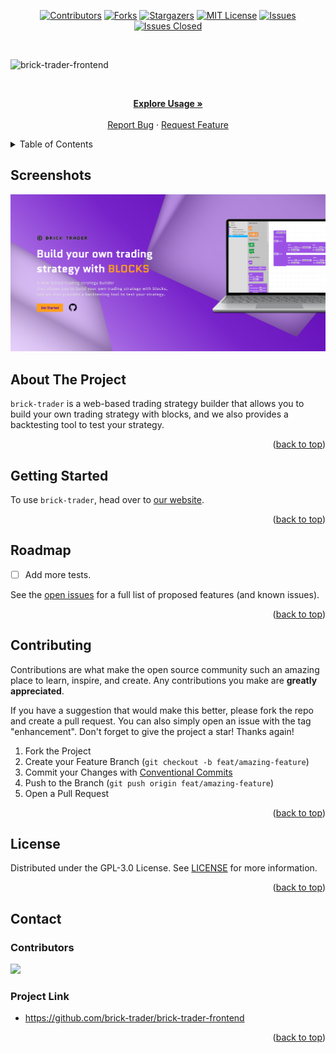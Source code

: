 <div id="top"></div>

<!-- PROJECT SHIELDS -->

[<div align="center"> ![Contributors][contributors-shield]][contributors-url]
[![Forks][forks-shield]][forks-url]
[![Stargazers][stars-shield]][stars-url]
[![MIT License][license-shield]][license-url]
[![Issues][issues-shield]][issues-url]
[![Issues Closed][issues-closed-shield]</div>][issues-closed-url]

<br />

<!-- PROJECT LOGO -->

![brick-trader-frontend](https://socialify.git.ci/brick-trader/brick-trader-frontend/image?font=KoHo&name=1&owner=1&pattern=Circuit%20Board&theme=Light&description=1)

<br />
<div align="center">
<p align="center">
    <a href="https://github.com/brick-trader/brick-trader-frontend"><strong>Explore Usage »</strong></a>
    <br />
    <br />
    <a href="https://github.com/brick-trader/brick-trader-frontend/issues">Report Bug</a>
    ·
    <a href="https://github.com/brick-trader/brick-trader-frontend/issues">Request Feature</a>
  </p>
</div>

<!-- TABLE OF CONTENTS -->

<details>
  <summary>Table of Contents</summary>
  <ol>
    <li><a href="#about-the-project">About The Project</a></li>
    <li><a href="#getting-started">Getting Started</a></li>
    <li><a href="#roadmap">Roadmap</a></li>
    <li><a href="#contributing">Contributing</a></li>
    <li><a href="#license">License</a></li>
    <li><a href="#contact">Contact</a></li>
  </ol>
</details>

<!-- ABOUT THE PROJECT -->

## Screenshots

![product](https://github.com/brick-trader/brick-trader-frontend/blob/main/assets/product.png)

## About The Project

`brick-trader` is a web-based trading strategy builder that allows you to build your own trading strategy with blocks, and we also provides a backtesting tool to test your strategy.

<p align="right">(<a href="#top">back to top</a>)</p>

<!-- GETTING STARTED -->

## Getting Started

To use `brick-trader`, head over to [our website](https://brick-trader.ppodds.cc/).

<p align="right">(<a href="#top">back to top</a>)</p>

<!-- ROADMAP -->

## Roadmap

- [ ] Add more tests.

See the [open issues](https://github.com/brick-trader/brick-trader-frontend/issues)
for a full list of proposed features (and known issues).

<p align="right">(<a href="#top">back to top</a>)</p>

<!-- CONTRIBUTING -->

## Contributing

Contributions are what make the open source community such an amazing place to
learn, inspire, and create. Any contributions you make are **greatly
appreciated**.

If you have a suggestion that would make this better, please fork the repo and
create a pull request. You can also simply open an issue with the tag
"enhancement". Don't forget to give the project a star! Thanks again!

1. Fork the Project
2. Create your Feature Branch (`git checkout -b feat/amazing-feature`)
3. Commit your Changes with
   [Conventional Commits](https://www.conventionalcommits.org/en/v1.0.0/)
4. Push to the Branch (`git push origin feat/amazing-feature`)
5. Open a Pull Request

<p align="right">(<a href="#top">back to top</a>)</p>

<!-- LICENSE -->

## License

Distributed under the GPL-3.0 License. See
[LICENSE](https://github.com/brick-trader/brick-trader-frontend/blob/main/LICENSE)
for more information.

<p align="right">(<a href="#top">back to top</a>)</p>

<!-- CONTACT -->

## Contact

### Contributors

<a href="https://github.com/brick-trader/brick-trader-frontend/graphs/contributors">
  <img src="https://contrib.rocks/image?repo=brick-trader/brick-trader-frontend" />
</a>

### Project Link

- <https://github.com/brick-trader/brick-trader-frontend>

<p align="right">(<a href="#top">back to top</a>)</p>

[contributors-shield]: https://img.shields.io/github/contributors/brick-trader/brick-trader-frontend.svg?style=for-the-badge
[contributors-url]: https://github.com/brick-trader/brick-trader-frontend/graphs/contributors
[forks-shield]: https://img.shields.io/github/forks/brick-trader/brick-trader-frontend.svg?style=for-the-badge
[forks-url]: https://github.com/brick-trader/brick-trader-frontend/network/members
[stars-shield]: https://img.shields.io/github/stars/brick-trader/brick-trader-frontend.svg?style=for-the-badge
[stars-url]: https://github.com/brick-trader/brick-trader-frontend/stargazers
[issues-shield]: https://img.shields.io/github/issues/brick-trader/brick-trader-frontend.svg?style=for-the-badge
[issues-url]: https://github.com/brick-trader/brick-trader-frontend/issues
[issues-closed-shield]: https://img.shields.io/github/issues-closed/brick-trader/brick-trader-frontend.svg?style=for-the-badge
[issues-closed-url]: https://github.com/brick-trader/brick-trader-frontend/issues?q=is%3Aissue+is%3Aclosed
[license-shield]: https://img.shields.io/github/license/brick-trader/brick-trader-frontend.svg?style=for-the-badge
[license-url]: https://github.com/brick-trader/brick-trader-frontend/blob/main/LICENSE
